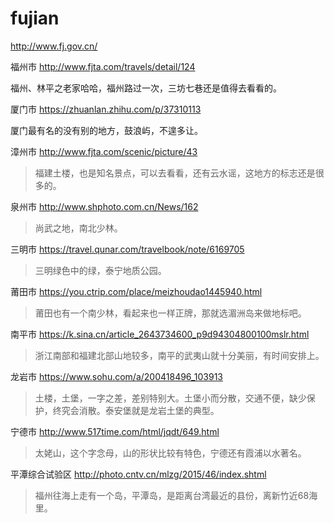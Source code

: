 # fujian

http://www.fj.gov.cn/

福州市 http://www.fjta.com/travels/detail/124

福州、林平之老家哈哈，福州路过一次，三坊七巷还是值得去看看的。

厦门市 https://zhuanlan.zhihu.com/p/37310113

厦门最有名的没有别的地方，鼓浪屿，不遑多让。

漳州市 http://www.fjta.com/scenic/picture/43

> 福建土楼，也是知名景点，可以去看看，还有云水谣，这地方的标志还是很多的。

泉州市 http://www.shphoto.com.cn/News/162

> 尚武之地，南北少林。

三明市 https://travel.qunar.com/travelbook/note/6169705

> 三明绿色中的绿，泰宁地质公园。

莆田市 https://you.ctrip.com/place/meizhoudao1445940.html

> 莆田也有一个南少林，看起来也一样正牌，那就选湄洲岛来做地标吧。

南平市 https://k.sina.cn/article_2643734600_p9d94304800100mslr.html

> 浙江南部和福建北部山地较多，南平的武夷山就十分美丽，有时间安排上。

龙岩市 https://www.sohu.com/a/200418496_103913

> 土楼，土堡，一字之差，差别特别大。土堡小而分散，交通不便，缺少保护，终究会消散。泰安堡就是龙岩土堡的典型。

宁德市 http://www.517time.com/html/jqdt/649.html

> 太姥山，这个字念母，山的形状比较有特色，宁德还有霞浦以水著名。

平潭综合试验区 http://photo.cntv.cn/mlzg/2015/46/index.shtml

> 福州往海上走有一个岛，平潭岛，是距离台湾最近的县份，离新竹近68海里。
